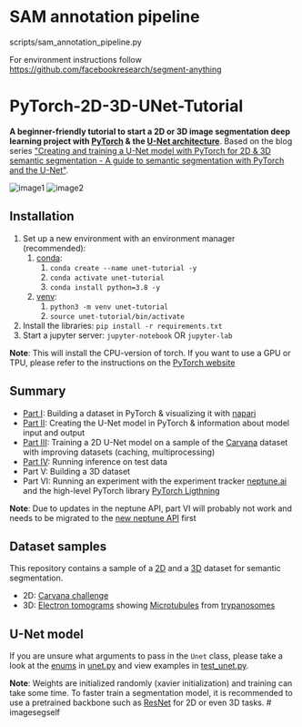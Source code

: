 # SAM annotation pipeline

scripts/sam_annotation_pipeline.py

For environment instructions follow https://github.com/facebookresearch/segment-anything


# PyTorch-2D-3D-UNet-Tutorial

**A beginner-friendly tutorial to start a 2D or 3D 
image segmentation deep learning project with [PyTorch](https://pytorch.org/) & the [U-Net architecture](https://arxiv.org/pdf/1505.04597.pdf)**. 
Based on the blog series 
["Creating and training a U-Net model with PyTorch for 2D & 3D semantic segmentation - A guide to semantic segmentation with PyTorch and the U-Net"](https://johschmidt42.medium.com/creating-and-training-a-u-net-model-with-pytorch-for-2d-3d-semantic-segmentation-dataset-fb1f7f80fe55).

![image1](images/image1.png)
![image2](images/image2.png)

## Installation

1. Set up a new environment with an environment manager (recommended):
   1. [conda](https://docs.conda.io/en/latest/miniconda.html):
      1. `conda create --name unet-tutorial -y`
      2. `conda activate unet-tutorial`
      3. `conda install python=3.8 -y`
   2. [venv](https://docs.python.org/3/library/venv.html):
      1. `python3 -m venv unet-tutorial`
      2. `source unet-tutorial/bin/activate`
2. Install the libraries:
`pip install -r requirements.txt`
3. Start a jupyter server:
`jupyter-notebook` OR `jupyter-lab`

**Note**: This will install the CPU-version of torch. If you want to use a GPU or TPU, please refer to the instructions on the [PyTorch website](https://pytorch.org/)

## Summary

- [Part I](https://towardsdatascience.com/creating-and-training-a-u-net-model-with-pytorch-for-2d-3d-semantic-segmentation-dataset-fb1f7f80fe55): Building a dataset in PyTorch & visualizing it with [napari](https://napari.org/)
- [Part II](https://towardsdatascience.com/creating-and-training-a-u-net-model-with-pytorch-for-2d-3d-semantic-segmentation-model-building-6ab09d6a0862): Creating the U-Net model in PyTorch & information about model input and output
- [Part III](https://towardsdatascience.com/creating-and-training-a-u-net-model-with-pytorch-for-2d-3d-semantic-segmentation-training-3-4-8242d31de234): Training a 2D U-Net model on a sample of the [Carvana](Carvana) dataset with improving datasets (caching, multiprocessing)
- [Part IV](https://towardsdatascience.com/creating-and-training-a-u-net-model-with-pytorch-for-2d-3d-semantic-segmentation-inference-4-4-e52b074ddf6f): Running inference on test data 
- Part V: Building a 3D dataset
- Part VI: Running an experiment with the experiment tracker [neptune.ai](https://neptune.ai/) and the high-level PyTorch library [PyTorch Ligthning](https://www.pytorchlightning.ai/) 

**Note**: Due to updates in the neptune API, part VI will probably not work and needs to be migrated to the [new neptune API](https://docs.neptune.ai/links/migration-guide) first

## Dataset samples

This repository contains a sample of a [2D](Carvana) and a [3D](Microtubules3D) dataset for semantic segmentation.

- 2D: [Carvana challenge](https://www.kaggle.com/c/carvana-image-masking-challenge)
- 3D: [Electron tomograms](https://en.wikipedia.org/wiki/Electron_tomography) showing [Microtubules](https://en.wikipedia.org/wiki/Microtubule) from [trypanosomes](https://en.wikipedia.org/wiki/Trypanosoma)

## U-Net model

If you are unsure what arguments to pass in the `Unet` class, 
please take a look at the [enums](https://docs.python.org/3/library/enum.html) in [unet.py](unet.py) and view examples in [test_unet.py](tests/test_unet.py).

**Note**: Weights are initialized randomly (xavier initialization) and training can take some time. 
To faster train a segmentation model, it is recommended to use a pretrained backbone such as [ResNet](https://pytorch.org/hub/pytorch_vision_resnet/) for 2D or even 3D tasks.
#   i m a g e s e g s e l f  
 